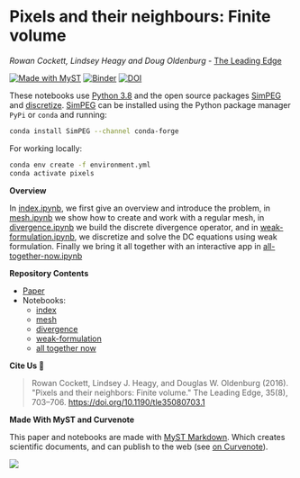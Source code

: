 # Pixels and their neighbours: Finite volume

_Rowan Cockett, Lindsey Heagy and Doug Oldenburg_ - [The Leading Edge](http://library.seg.org/doi/abs/10.1190/tle35080703.1)

[![Made with MyST](https://img.shields.io/badge/made%20with-myst-orange)](https://curve.space/examples/pixels)
[![Binder](http://mybinder.org/badge.svg)](http://mybinder.org:/repo/simpeg/tle-finitevolume)
[![DOI](https://img.shields.io/badge/doi-10.1190%2Ftle35080703.1-blue)](https://doi.org/10.1190/tle35080703.1)

These notebooks use [Python 3.8](https://docs.python.org/) and the open source packages [SimPEG](https://simpeg.xyz) and [discretize](https://discretize.simpeg.xyz).
[SimPEG](https://simpeg.xyz) can be installed using the Python package manager `PyPi` or `conda` and running:

```bash
conda install SimPEG --channel conda-forge
```

For working locally:

```bash
conda env create -f environment.yml
conda activate pixels
```

**Overview**

In [index.ipynb](/notebooks/index.ipynb), we first give an overview and introduce the problem, in [mesh.ipynb](/notebooks/mesh.ipynb) we show how to create and work with a regular mesh, in [divergence.ipynb](/notebooks/divergence.ipynb) we build the discrete divergence operator, and in [weak-formulation.ipynb](/notebooks/weak-formulation.ipynb), we discretize and solve the DC equations using weak formulation. Finally we bring it all together with an interactive app in [all-together-now.ipynb](/notebooks/all-together-now.ipynb)

**Repository Contents**

- [Paper](paper.md)
- Notebooks:
  - [index](/notebooks/index.ipynb)
  - [mesh](/notebooks/mesh.ipynb)
  - [divergence](/notebooks/divergence.ipynb)
  - [weak-formulation](/notebooks/weak-formulation.ipynb)
  - [all together now](/notebooks/all-together-now.ipynb)

**Cite Us 🙏**

> Rowan Cockett, Lindsey J. Heagy, and Douglas W. Oldenburg (2016).
> "Pixels and their neighbors: Finite volume." The Leading Edge, 35(8), 703–706.
> https://doi.org/10.1190/tle35080703.1

**Made With MyST and Curvenote**

This paper and notebooks are made with [MyST Markdown](https://mystmd.org). Which creates scientific documents, and can publish to the web (see [on Curvenote](https://next.curve.space/examples/pixels)).

[![](/images/screenshot.png)](https://next.curve.space/examples/pixels)
